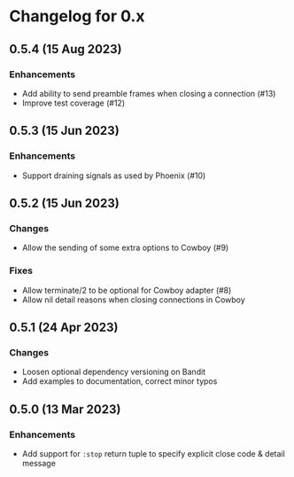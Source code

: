 # Changelog for 0.x

## 0.5.4 (15 Aug 2023)

### Enhancements

* Add ability to send preamble frames when closing a connection (#13)
* Improve test coverage (#12)

## 0.5.3 (15 Jun 2023)

### Enhancements

* Support draining signals as used by Phoenix (#10)

## 0.5.2 (15 Jun 2023)

### Changes

* Allow the sending of some extra options to Cowboy (#9)

### Fixes

* Allow terminate/2 to be optional for Cowboy adapter (#8)
* Allow nil detail reasons when closing connections in Cowboy

## 0.5.1 (24 Apr 2023)

### Changes

* Loosen optional dependency versioning on Bandit
* Add examples to documentation, correct minor typos

## 0.5.0 (13 Mar 2023)

### Enhancements

* Add support for `:stop` return tuple to specify explicit close code & detail message
